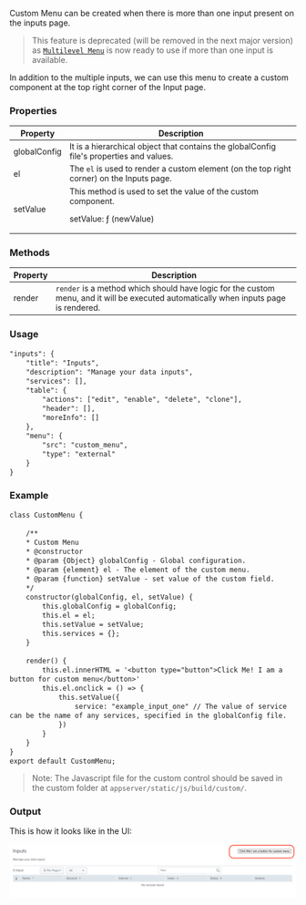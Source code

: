 Custom Menu can be created when there is more than one input present on the inputs page. 

> This feature is deprecated (will be removed in the next major version) as [`Multilevel Menu`](../inputs/multilevel_menu) is now ready to use if more than one input is available.

In addition to the multiple inputs, we can use this menu to create a custom component at the top right corner of the Input page.

### Properties

| Property          | Description |
| ----------------- | ----------- |
| globalConfig       | It is a hierarchical object that contains the globalConfig file's properties and values. |
| el                | The `el` is used to render a custom element (on the top right corner) on the Inputs page. |
| setValue          | This method is used to set the value of the custom component. <p>setValue: ƒ (newValue)</p> |

### Methods

| Property          | Description |
| ----------------- | ----------- |
| render            | `render` is a method which should have logic for the custom menu, and it will be executed automatically when inputs page is rendered. |

### Usage
```
"inputs": {
    "title": "Inputs",
    "description": "Manage your data inputs",
    "services": [],
    "table": {
        "actions": ["edit", "enable", "delete", "clone"],
        "header": [],
        "moreInfo": []
    },
    "menu": {
        "src": "custom_menu",
        "type": "external"
    }
}
```

### Example

```
class CustomMenu {

    /**
    * Custom Menu
    * @constructor
    * @param {Object} globalConfig - Global configuration.
    * @param {element} el - The element of the custom menu.
    * @param {function} setValue - set value of the custom field.
    */
    constructor(globalConfig, el, setValue) {
        this.globalConfig = globalConfig;
        this.el = el;
        this.setValue = setValue;
        this.services = {};
    }

    render() {
        this.el.innerHTML = '<button type="button">Click Me! I am a button for custom menu</button>'
        this.el.onclick = () => {
            this.setValue({
                service: "example_input_one" // The value of service can be the name of any services, specified in the globalConfig file.
            })
        }
    }
}
export default CustomMenu;
```

> Note: The Javascript file for the custom control should be saved in the custom folder at `appserver/static/js/build/custom/`.

### Output

This is how it looks like in the UI:

![image](../images/custom_ui_extensions/Custom_Menu_Output.png)

